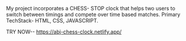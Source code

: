 My project incorporates a CHESS- STOP clock that helps two users to switch between timings and compete over time based matches.
Primary TechStack- HTML, CSS, JAVASCRIPT.

TRY NOW--  https://abj-chess-clock.netlify.app/

